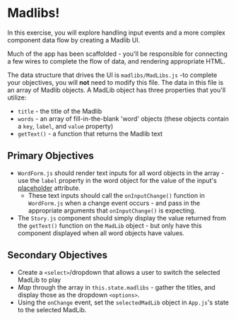Madlibs!
===================
In this exercise, you will explore handling input events and a more complex component data flow by creating a Madlib UI.

Much of the app has been scaffolded - you'll be responsible for connecting a few wires to complete the flow of data, and rendering appropriate HTML.

The data structure that drives the UI is `madlibs/MadLibs.js` -to complete your objectives, you will **not** need to modify this file.  The data in this file is an array of Madlib objects.  A MadLib object has three properties that you'll utilize:

* `title` - the title of the Madlib
* `words` - an array of fill-in-the-blank 'word' objects (these objects contain a `key`, `label`, and `value` property) 
* `getText()` - a function that returns the Madlib text


Primary Objectives
-------------
* `WordForm.js` should render text inputs for all word objects in the array - use the `label` property in the word object for the value of the input's [placeholder](http://www.w3schools.com/Tags/att_input_placeholder.asp) attribute.
  * These text inputs should call the `onInputChange()` function in `WordForm.js` when a change event occurs - and pass in the appropriate arguments that `onInputChange()` is expecting.
* The `Story.js` component should simply display the value returned from the `getText()` function on the `MadLib` object - but only have this component displayed when all word objects have values.

Secondary Objectives
-------------
* Create a `<select>`/dropdown that allows a user to switch the selected MadLib to play
* *Map* through the array in `this.state.madlibs` - gather the titles, and display those as the dropdown `<options>`.
* Using the `onChange` event, set the `selectedMadLib` object in `App.js`'s state to the selected MadLib.
